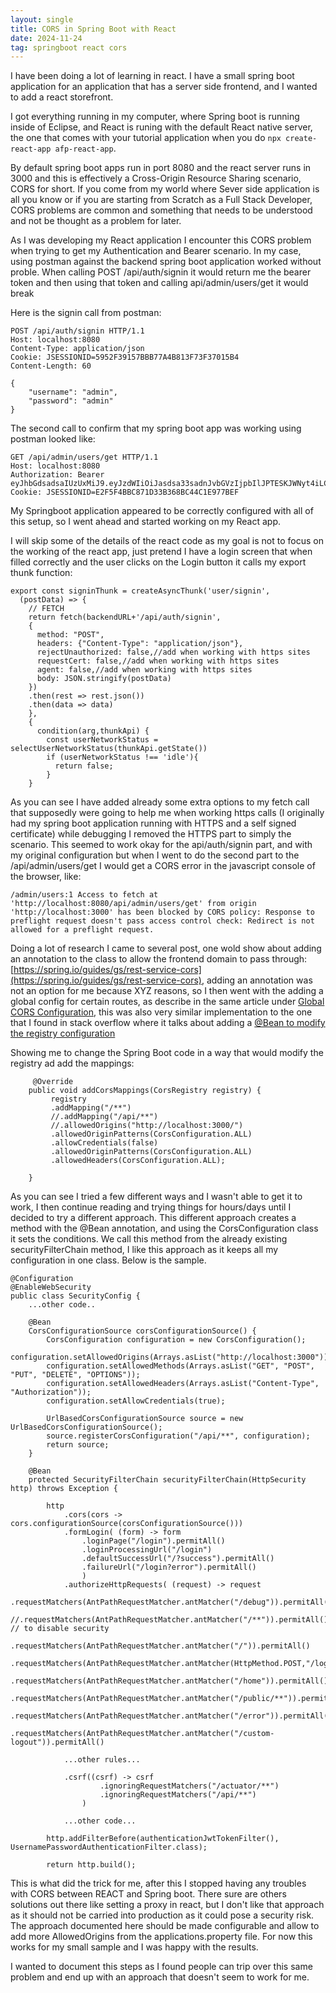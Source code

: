 ```yaml
---
layout: single
title: CORS in Spring Boot with React
date: 2024-11-24
tag: springboot react cors
---
```


I have been doing a lot of learning in react. I have a small spring boot application for an application that has a server side frontend, and I wanted to add a react storefront.

I got everything running in my computer, where Spring boot is running inside of Eclipse, and React is runing with the default React native server, the one that comes with your tutorial application when you do `npx create-react-app afp-react-app`.

By default spring boot apps run in port 8080 and the react server runs in 3000 and this is effectively a Cross-Origin Resource Sharing scenario, CORS for short. If you come from my world where Sever side application is all you know or if you are starting from Scratch as a Full Stack Developer, CORS problems are common and something that needs to be understood and not be thought as a problem for later.

As I was developing my React application I encounter this CORS problem when trying to get my Authentication and Bearer scenario. In my case, using postman against the backend spring boot application worked without proble. When calling POST /api/auth/signin it would return me the bearer token and then using that token and calling api/admin/users/get it would break

Here is the signin call from postman:

```
POST /api/auth/signin HTTP/1.1
Host: localhost:8080
Content-Type: application/json
Cookie: JSESSIONID=5952F39157BBB77A4B813F73F37015B4
Content-Length: 60

{
    "username": "admin",
    "password": "admin"
}

```

The second call to confirm that my spring boot app was working using postman looked like:

```
GET /api/admin/users/get HTTP/1.1
Host: localhost:8080
Authorization: Bearer eyJhbGdsadsaIUzUxMiJ9.eyJzdWIiOiJasdsa33sadnJvbGVzIjpbIlJPTESKJWNyt4iLCJST0xFX1NVUEVSQURNSU5fVUkiLCJST0xFX1RFTExFUiJdLCJpYXQiOEXHyzI0NTE0MTYsImV4cCI6MTczMjQ1MASD4Nn0.48zzrDSAADG4sEqI5BO7UtVd_otlmEAi6ZWADS9KGRRSaASxxjYpxsVi28AhLP7QogF1_sIfp435sFxQl8iuiWVOQ
Cookie: JSESSIONID=E2F5F4BBC871D33B368BC44C1E977BEF
```

My Springboot application appeared to be correctly configured with all of this setup, so I went ahead and started working on my React app.

I will skip some of the details of the react code as my goal is not to focus on the working of the react app, just pretend I have a login screen that when filled correctly and the user clicks on the Login button it calls my export thunk function:

```
export const signinThunk = createAsyncThunk('user/signin',
  (postData) => {
    // FETCH
    return fetch(backendURL+'/api/auth/signin',
    {
      method: "POST",
      headers: {"Content-Type": "application/json"},
      rejectUnauthorized: false,//add when working with https sites
      requestCert: false,//add when working with https sites
      agent: false,//add when working with https sites
      body: JSON.stringify(postData)
    })
    .then(rest => rest.json())
    .then(data => data)
    },
    {
      condition(arg,thunkApi) {
        const userNetworkStatus = selectUserNetworkStatus(thunkApi.getState())
        if (userNetworkStatus !== 'idle'){
          return false;
        }
    }
```

As you can see I have added already some extra options to my fetch call that supposedly were going to help me when working https calls (I originally had my spring boot application running with HTTPS and a self signed certificate) while debugging I removed the HTTPS part to simply the scenario. This seemed to work okay for the api/auth/signin part, and with my original configuration but when I went to do the second part to the /api/admin/users/get I would get a CORS error in the javascript console of the browser, like:

```
/admin/users:1 Access to fetch at 'http://localhost:8080/api/admin/users/get' from origin 'http://localhost:3000' has been blocked by CORS policy: Response to preflight request doesn't pass access control check: Redirect is not allowed for a preflight request.
```

Doing a lot of research I came to several post, one wold show about adding an annotation to the class to allow the frontend domain to pass through: [https://spring.io/guides/gs/rest-service-cors](https://spring.io/guides/gs/rest-service-cors), adding an annotation was not an option for me because XYZ reasons, so I then went with the adding a global config for certain routes, as describe in the same article under [Global CORS Configuration](https://spring.io/guides/gs/rest-service-cors#global-cors-configuration), this was also very similar implementation to the one that I found in stack overflow where it talks about adding a [@Bean to modify the registry configuration](https://stackoverflow.com/questions/60836302/react-js-and-spring-boot-cors-policy/71712852)

Showing me to change the Spring Boot code in a way that would modify the registry ad add the mappings:

```
     @Override
    public void addCorsMappings(CorsRegistry registry) {
         registry
         .addMapping("/**")
         //.addMapping("/api/**")
         //.allowedOrigins("http://localhost:3000/")
         .allowedOriginPatterns(CorsConfiguration.ALL)
         .allowCredentials(false)
         .allowedOriginPatterns(CorsConfiguration.ALL)
         .allowedHeaders(CorsConfiguration.ALL);

    }
```

As you can see I tried a few different ways and I wasn't able to get it to work, I then continue reading and trying things for hours/days until I decided to try a different approach. This different approach creates a method with the @Bean annotation, and using the CorsConfiguration class it sets the conditions. We call this method from the already existing securityFilterChain method, I like this approach as it keeps all my configuration in one class. Below is the sample.

```
@Configuration
@EnableWebSecurity
public class SecurityConfig {
    ...other code..

    @Bean
	CorsConfigurationSource corsConfigurationSource() {
	    CorsConfiguration configuration = new CorsConfiguration();
	    configuration.setAllowedOrigins(Arrays.asList("http://localhost:3000"));
	    configuration.setAllowedMethods(Arrays.asList("GET", "POST", "PUT", "DELETE", "OPTIONS"));
	    configuration.setAllowedHeaders(Arrays.asList("Content-Type", "Authorization"));
	    configuration.setAllowCredentials(true);

	    UrlBasedCorsConfigurationSource source = new UrlBasedCorsConfigurationSource();
	    source.registerCorsConfiguration("/api/**", configuration);
	    return source;
	}

    @Bean
	protected SecurityFilterChain securityFilterChain(HttpSecurity http) throws Exception {

		http
			.cors(cors -> cors.configurationSource(corsConfigurationSource()))
			.formLogin( (form) -> form
        		.loginPage("/login").permitAll()
        		.loginProcessingUrl("/login")
        		.defaultSuccessUrl("/?success").permitAll()
        		.failureUrl("/login?error").permitAll()
        		)
			.authorizeHttpRequests( (request) -> request
			    .requestMatchers(AntPathRequestMatcher.antMatcher("/debug")).permitAll()
			    //.requestMatchers(AntPathRequestMatcher.antMatcher("/**")).permitAll() // to disable security
			    .requestMatchers(AntPathRequestMatcher.antMatcher("/")).permitAll()
			    .requestMatchers(AntPathRequestMatcher.antMatcher(HttpMethod.POST,"/logout")).permitAll()
			    .requestMatchers(AntPathRequestMatcher.antMatcher("/home")).permitAll()
			    .requestMatchers(AntPathRequestMatcher.antMatcher("/public/**")).permitAll()
			    .requestMatchers(AntPathRequestMatcher.antMatcher("/error")).permitAll()
			    .requestMatchers(AntPathRequestMatcher.antMatcher("/custom-logout")).permitAll()

            ...other rules...

            .csrf((csrf) -> csrf
					.ignoringRequestMatchers("/actuator/**")
					.ignoringRequestMatchers("/api/**")
				)

            ...other code...

		http.addFilterBefore(authenticationJwtTokenFilter(), UsernamePasswordAuthenticationFilter.class);

        return http.build();
```

This is what did the trick for me, after this I stopped having any troubles with CORS between REACT and Spring boot. There sure are others solutions out there like setting a proxy in react, but I don't like that approach as it should not be carried into production as it could pose a security risk. The approach documented here should be made configurable and allow to add more AllowedOrigins from the applications.property file. For now this works for my small sample and I was happy with the results.

I wanted to document this steps as I found people can trip over this same problem and end up with an approach that doesn't seem to work for me.
